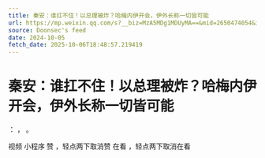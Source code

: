 ```yaml
---
title: 秦安：谁扛不住！以总理被炸？哈梅内伊开会，伊外长称一切皆可能
url: https://mp.weixin.qq.com/s?__biz=MzA5MDg1MDUyMA==&mid=2650474054&idx=1&sn=4269d32836398d8a353230b32d860531
source: Doonsec's feed
date: 2024-10-05
fetch_date: 2025-10-06T18:48:57.219419
---
```


# 秦安：谁扛不住！以总理被炸？哈梅内伊开会，伊外长称一切皆可能

：
，
。

视频
小程序
赞
，轻点两下取消赞
在看
，轻点两下取消在看